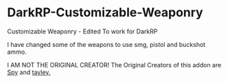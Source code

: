 DarkRP-Customizable-Weaponry
============================

Customizable Weaponry - Edited To work for DarkRP

I have changed some of the weapons to use smg, pistol and buckshot ammo.

I AM NOT THE ORIGINAL CREATOR!
The Original Creators of this addon are <a href="http://steamcommunity.com/id/ifenerv">Spy</a> and <a href="http://steamcommunity.com/id/tayleyisthebestey">tayley.</a> 
